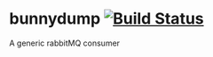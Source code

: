 # bunnydump [![Build Status](https://travis-ci.org/henriquericcio/bunnydump.svg?branch=master)](https://travis-ci.org/henriquericcio/bunnydump)
A generic rabbitMQ consumer

#
